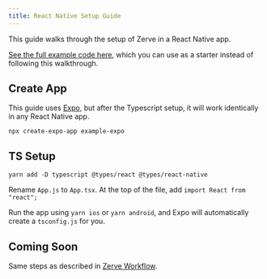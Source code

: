 ```yaml
---
title: React Native Setup Guide
---
```


This guide walks through the setup of Zerve in a React Native app.

[See the full example code here](https://github.com/zerve-app/example-mobile), which you can use as a starter instead of following this walkthrough.

## Create App

This guide uses [Expo](https://expo.dev), but after the Typescript setup, it will work identically in any React Native app.

```
npx create-expo-app example-expo
```

## TS Setup

```
yarn add -D typescript @types/react @types/react-native
```

Rename `App.js` to `App.tsx`. At the top of the file, add `import React from "react";`

Run the app using `yarn ios` or `yarn android`, and Expo will automatically create a `tsconfig.js` for you.

## Coming Soon

Same steps as described in [Zerve Workflow](../workflow).
